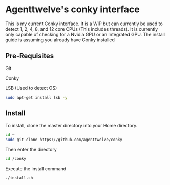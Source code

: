 # Agenttwelve's conky interface
This is my current Conky interface. It is a WIP but can currently be used to detect 1, 2, 4, 8, and 12 core CPUs (This includes threads).
It is currently only capable of checking for a Nvidia GPU or an Integrated GPU.
The install guide is assuming you already have Conky installed

## Pre-Requisites
Git

Conky

LSB (Used to detect OS)
```bash
sudo apt-get install lsb -y
```

## Install
To install, clone the master directory into your Home directory.
```bash
cd ~
sudo git clone https://github.com/agenttwelve/conky
```

Then enter the directory 
```bash
cd /conky
```
Execute the install command
```bash
./install.sh
```
